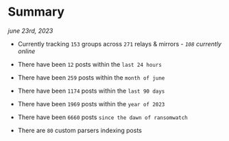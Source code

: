 
# Summary
_june 23rd, 2023_

- Currently tracking `153` groups across `271` relays & mirrors - _`108` currently online_

- There have been `12` posts within the `last 24 hours`

- There have been `259` posts within the `month of june`

- There have been `1174` posts within the `last 90 days`

- There have been `1969` posts within the `year of 2023`

- There have been `6660` posts `since the dawn of ransomwatch`

- There are `80` custom parsers indexing posts
